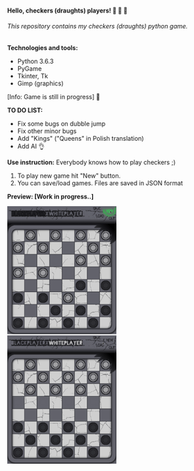 #### Hello, checkers (draughts) players! :wave: :new_moon_with_face: :moyai:

###### This repository contains my checkers (draughts) python game.

**Technologies and tools:**
- Python 3.6.3
- PyGame
- Tkinter, Tk
- Gimp (graphics)

[Info: Game is still in progress] :wrench:

**TO DO LIST:**
- Fix some bugs on dubble jump
- Fix other minor bugs
- Add "Kings" ("Queens" in Polish translation) 
- Add AI :ok_hand:

**Use instruction:**
Everybody knows how to play checkers ;)
1. To play new game hit "New" button.
2. You can save/load games. Files are saved in JSON format

**Preview: [Work in progress..]**

<img src="preview/pythoncheckers1.gif?raw=true" width="50%" height="50%"><br>
<img src="preview/pythoncheckers2.gif?raw=true" width="50%" height="50%">

